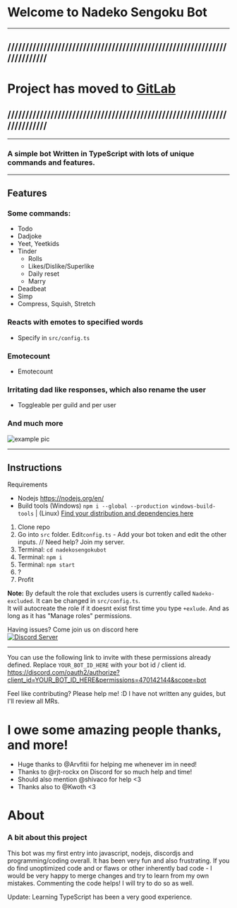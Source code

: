 #  Welcome to Nadeko Sengoku Bot

***

## ////////////////////////////////////////////////////////////////////////

# Project has moved to <a href="https://gitlab.com/cataclym/nadekosengokubot">GitLab</a> 

## ////////////////////////////////////////////////////////////////////////

***

### A simple bot Written in TypeScript with lots of unique commands and features.
***
## Features
### Some commands:
  * Todo
  * Dadjoke
  * Yeet, Yeetkids
  * Tinder
    * Rolls
    * Likes/Dislike/Superlike
    * Daily reset
    * Marry
  * Deadbeat
  * Simp
  * Compress, Squish, Stretch
### Reacts with emotes to specified words
  * Specify in `src/config.ts`
### Emotecount
  * Emotecount
### Irritating dad like responses, which also rename the user
  * Toggleable per guild and per user
### And much more

<img src="https://i.imgur.com/WsMAKPB.png" title="example" alt="example pic"/>

***
## Instructions
Requirements
* Nodejs https://nodejs.org/en/
* Build tools (Windows) `npm i --global --production windows-build-tools` | (Linux) <a href="https://github.com/Automattic/node-canvas/wiki/Installation:-Fedora-and-other-RPM-based-distributions"> Find your distribution and dependencies here </a> 

1. Clone repo
1. Go into `src` folder. Edit`config.ts` - Add your bot token and edit the other inputs. // Need help? Join my server. 
1. Terminal: `cd nadekosengokubot`
1. Terminal: `npm i`
1. Terminal: `npm start`
1. ?
1. Profit

**Note:** 
By default the role that excludes users is currently called `Nadeko-excluded`. It can be changed in `src/config.ts`.              
It will autocreate the role if it doesnt exist first time you type `+exlude`. And as long as it has "Manage roles" permissions.  

Having issues? Come join us on discord here                                                                                    
<a href="https://discord.gg/msNtTYV">
<img src="https://discordapp.com/api/guilds/414099963841216512/embed.png?style=banner2" title="Discord Server"/>
</a>
***
                                                         
You can use the following link to invite with these permissions already defined. Replace `YOUR_BOT_ID_HERE` with your bot id / client id.
https://discord.com/oauth2/authorize?client_id=YOUR_BOT_ID_HERE&permissions=470142144&scope=bot

Feel like contributing? Please help me! :D I have not written any guides, but I'll review all MRs.

# I owe some amazing people thanks, and more!
- Huge thanks to @Arvfitii for helping me whenever im in need!
- Thanks to @rjt-rockx on Discord for so much help and time!
- Should also mention @shivaco for help <3
- Thanks also to @Kwoth <3

# About
### A bit about this project
This bot was my first entry into javascript, nodejs, discordjs and programming/coding overall. It has been very fun and also frustrating. If you do find unoptimized code and or flaws or other inherently bad code - I would be very happy to merge changes and try to learn from my own mistakes. Commenting the code helps! I will try to do so as well.

Update: Learning TypeScript has been a very good experience.
